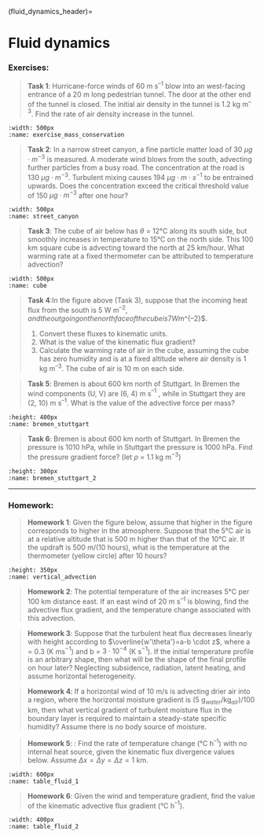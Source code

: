 (fluid_dynamics_header)=
# Fluid dynamics 

### Exercises:

>**Task 1**: Hurricane-force winds of 60 m s$^{–1}$ blow into an west-facing
>entrance of a 20 m long pedestrian tunnel. The door at the other end of the
>tunnel is closed. The initial air density in the tunnel is 1.2 kg m$^{–3}$. Find
>the rate of air density increase in the tunnel.

```{figure} ./pics/exercise_mass_conservation.png
:width: 500px
:name: exercise_mass_conservation
```

>**Task 2**: In a narrow street canyon, a fine particle matter load of 30 
>$\mu g \cdot  m^{−3}$ is measured. A moderate wind blows from the south, advecting further
>particles from a busy road. The concentration at the road is 130 $\mu g \cdot m^{-3}$.
>Turbulent mixing causes 194 $\mu g \cdot m \cdot s^{-1}$ to be entrained upwards. Does the
>concentration exceed the critical threshold value of 150 $\mu g \cdot m^{-3}$ after one
>hour?

```{figure} ./pics/street_canyon.png
:width: 500px
:name: street_canyon 
```

>**Task 3**: The cube of air below has $\theta$ = 12°C along its south side, but
>smoothly increases in temperature to 15°C on the north side. This 100 km
>square cube is advecting toward the north at 25 km/hour. What warming rate at
>a fixed thermometer can be attributed to temperature advection?

```{figure} ./pics/cube.png
:width: 500px
:name: cube 
```

>**Task 4**:In the figure above (Task 3), suppose that the incoming heat flux from the
>south is 5 W m$^{–2}, and the outgoing on the north face of the cube is 7 W m$^{–2}$. 
>
> 1. Convert these fluxes to kinematic units.  
> 2. What is the value of the kinematic flux gradient?  
> 3. Calculate the warming rate of air in the cube, assuming the cube has zero
> humidity and is at a fixed altitude where air density is 1 kg m$^{–3}$. The
> cube of air is 10 m on each side.

>**Task 5**: Bremen is about 600 km north of Stuttgart. In Bremen the wind
>components (U, V) are (6, 4) m s$^{–1}$ , while in Stuttgart they are (2, 10) m
>s$^{–1}$. What is the value of the advective force per mass?

```{figure} ./pics/bremen_stuttgart.png
:height: 400px
:name: bremen_stuttgart
```

>**Task 6**: Bremen is about 600 km north of Stuttgart. In Bremen the pressure
>is 1010 hPa, while in Stuttgart the pressure is 1000 hPa. Find the pressure
>gradient force? (let $\rho$ = 1.1 kg m$^{-3}$)
 
```{figure} ./pics/bremen_stuttgart_2.png
:height: 300px
:name: bremen_stuttgart_2
```

---

### Homework:

>**Homework 1**: Given the figure below, assume that higher in the
>figure corresponds to higher in the atmosphere. Suppose that the 5°C air is at
>a relative altitude that is 500 m higher than that of the 10°C air. If the
>updraft is 500 m/(10 hours), what is the temperature at the thermometer
>(yellow circle) after 10 hours?

```{figure} ./pics/homework_vertical_advection.png
:height: 350px
:name: vertical_advection
```

>**Homework 2**: The potential temperature of the air increases 5°C per 100 km
>distance east. If an east wind of 20 m s$^{–1}$ is blowing, find the advective flux
>gradient, and the temperature change associated with this advection.

>**Homework 3**: Suppose that the turbulent heat flux decreases linearly with
>height according to $\overline{w'\theta'}=a-b \cdot z$, where a = 0.3 (K ms$^{-1}$) and b = $3 \cdot 10^{−4}$
>(K s$^{-1}$). If the initial temperature profile is an arbitrary shape, then what
>will be the shape of the final profile on hour later? Neglecting subsidence,
>radiation, latent heating, and assume horizontal heterogeneity.

>**Homework 4**: If a horizontal wind of 10 m/s is advecting drier
>air into a region, where the horizontal moisture gradient is (5
>g$_{water}$/kg$_{air}$)/100 km, then what vertical gradient of turbulent moisture flux
>in the boundary layer is required to maintain a steady-state specific
>humidity? Assume there is no body source of moisture.

>**Homework 5**: : Find the rate of temperature change (°C h$^{–1}$) with no
>internal heat source, given the kinematic flux divergence values below. Assume
>$\Delta x = \Delta y = \Delta z = 1$ km.

```{figure} ./pics/table_fluid_1.png
:width: 600px
:name: table_fluid_1
```

>**Homework 6**: Given the wind and temperature gradient, find the value of the kinematic advective flux gradient (°C h$^{–1}$). 

```{figure} ./pics/table_fluid_2.png
:width: 400px
:name: table_fluid_2
```

